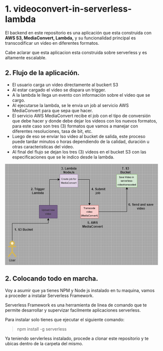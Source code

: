 # 1. videoconvert-in-serverless-lambda

El backend en este repositorio es una aplicación que esta construida con **AWS S3, MediaConvert, Lambda,** y su funcionalidad principal es transcodificar un video en diferentes formatos.

Cabe aclarar que esta aplicacion esta construida sobre serverless y es altamente escalable.

## 2. Flujo de la aplicación.

- El usuario carga un video directamente al buckert S3
- Al estar cargado el video se dispara un trigger.
- A la lambda le llega un evento con información sobre el video que se cargo.
- Al ejecutarse la lambda, se le envia un job al servicio AWS MediaConvert para que sepa que hacer. 
- El servicio AWS MediaConvert recibe el job con el tipo de conversión que debe hacer y donde debe dejar los videos con los nuevos formatos, para este caso son tres (3) formatos que vamos a manejar con diferentes resoluciones, tasa de bit, etc.
- Luego de eso se enviar lso video al bucket de salida, este proceso puede tardar minutos o horas dependiendo de la calidad, duración u otras caracteristicas del video.
- Al final del flujo se dejan los tres (3) videos en el bucket S3 con las especificaciones que se le indico desde la lambda.

![](resources/diagram.png)

## 2. Colocando todo en marcha.

Voy a asumir que ya tienes NPM y Node js instalado en tu maquina, vamos a proceder a instalar Serverless Framework.

Serverless Framework es una herramienta de linea de comando que te permite desarrollar y supervizar facilmente aplicaciones serverless.

Para instalar solo tienes que ejecutar el siguiente comando:

> npm install -g serverless

Ya teniendo servlerless instalado, procede a clonar este repositorio y te ubicas dentro de la carpeta del mismo.

